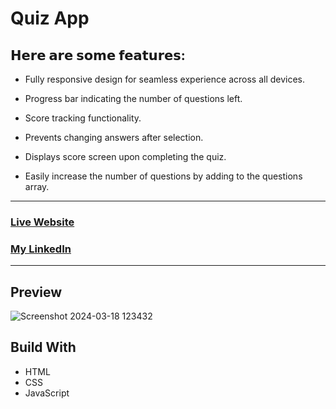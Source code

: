# Quiz App

## 𝗛𝗲𝗿𝗲 𝗮𝗿𝗲 𝘀𝗼𝗺𝗲 𝗳𝗲𝗮𝘁𝘂𝗿𝗲𝘀:

- Fully responsive design for seamless experience across all devices.

- Progress bar indicating the number of questions left.

- Score tracking functionality.

- Prevents changing answers after selection.

- Displays score screen upon completing the quiz.

- Easily increase the number of questions by adding to the questions array.

<hr>

### [Live Website](https://manikmaity.github.io/Quiz-App/)
### [My LinkedIn](https://www.linkedin.com/in/manikmaity/)
<hr>

## Preview
![Screenshot 2024-03-18 123432](https://github.com/ManikMaity/Quiz-App/assets/110734724/fa904f86-d32e-4130-9a1e-27560896af31)

## Build With
- HTML
- CSS
- JavaScript
